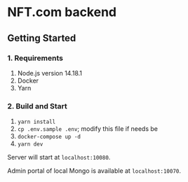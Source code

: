 # NFT.com backend

## Getting Started

### 1. Requirements

1. Node.js version 14.18.1
2. Docker
3. Yarn

### 2. Build and Start

1. `yarn install`
2. `cp .env.sample .env`; modify this file if needs be
3. `docker-compose up -d`
4. `yarn dev`

Server will start at `localhost:10080`.

Admin portal of local Mongo is available at `localhost:10070`.
